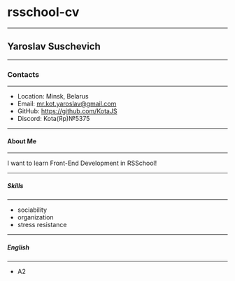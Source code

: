# rsschool-cv 
****
## Yaroslav Suschevich
****
### Contacts
****
*    Location: Minsk, Belarus
*    Email: mr.kot.yaroslav@gmail.com
*    GitHub: https://github.com/KotaJS
*    Discord: Kota(Яр)№5375
****
#### About Me
****
I want to learn Front-End Development in RSSchool!
****
##### Skills
****
*    sociability
*    organization
*    stress resistance
****
##### English
****
*    A2
